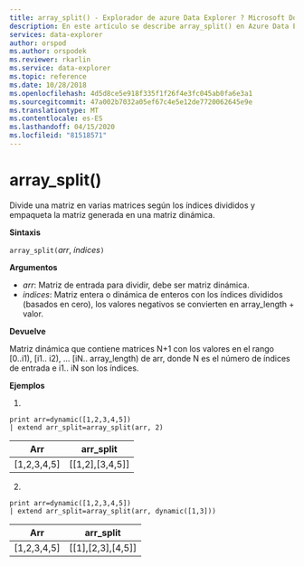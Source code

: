 ```yaml
---
title: array_split() - Explorador de azure Data Explorer ? Microsoft Docs
description: En este artículo se describe array_split() en Azure Data Explorer.
services: data-explorer
author: orspod
ms.author: orspodek
ms.reviewer: rkarlin
ms.service: data-explorer
ms.topic: reference
ms.date: 10/28/2018
ms.openlocfilehash: 4d5d8ce5e918f335f1f26f4e3fc045ab0fa6e3a1
ms.sourcegitcommit: 47a002b7032a05ef67c4e5e12de7720062645e9e
ms.translationtype: MT
ms.contentlocale: es-ES
ms.lasthandoff: 04/15/2020
ms.locfileid: "81518571"
---
```

# <a name="array_split"></a>array_split()

Divide una matriz en varias matrices según los índices divididos y empaqueta la matriz generada en una matriz dinámica.

**Sintaxis**

`array_split(`*arr*, *índices*`)`

**Argumentos**

* *arr*: Matriz de entrada para dividir, debe ser matriz dinámica.
* *indices*: Matriz entera o dinámica de enteros con los índices divididos (basados en cero), los valores negativos se convierten en array_length + valor.

**Devuelve**

Matriz dinámica que contiene matrices N+1 con los valores en el rango [0..i1), [i1.. i2), ... [iN.. array_length) de arr, donde N es el número de índices de entrada e i1.. iN son los índices.

**Ejemplos**

1.
```kusto
print arr=dynamic([1,2,3,4,5]) 
| extend arr_split=array_split(arr, 2)
```
|Arr|arr_split|
|---|---|
|[1,2,3,4,5]|[[1,2],[3,4,5]]|



2.
```kusto
print arr=dynamic([1,2,3,4,5]) 
| extend arr_split=array_split(arr, dynamic([1,3]))
```
|Arr|arr_split|
|---|---|
|[1,2,3,4,5]|[[1],[2,3],[4,5]]|